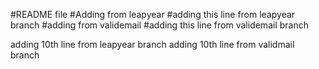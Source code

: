 #README file
#Adding from leapyear
#adding this line from leapyear branch
#adding from validemail 
#adding this line from validemail branch




adding 10th line from leapyear branch
adding 10th line from validmail branch
